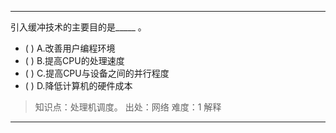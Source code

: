 ---
引入缓冲技术的主要目的是_____ 。
- ( ) A.改善用户编程环境 
- ( ) B.提高CPU的处理速度 
- ( ) C.提高CPU与设备之间的并行程度 
- ( ) D.降低计算机的硬件成本

> 知识点：处理机调度。
> 出处：网络
> 难度：1
> 解释

---